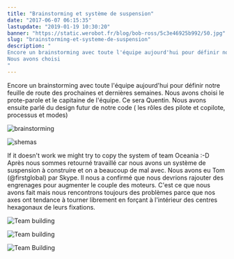 ```yaml
---
title: "Brainstorming et système de suspension"
date: "2017-06-07 06:15:35"
lastupdate: "2019-01-19 10:30:20"
banner: "https://static.werobot.fr/blog/bob-ross/5c3e46925b992/50.jpg"
slug: "brainstorming-et-systeme-de-suspension"
description: " 
Encore un brainstorming avec toute l'équipe aujourd'hui pour définir notre feuille de route des prochaines et dernières semaines.
Nous avons choisi
"
---
```

Encore un brainstorming avec toute l'équipe aujourd'hui pour définir notre feuille de route des prochaines et dernières semaines.
Nous avons choisi le prote-parole et le capitaine de l'équipe. Ce sera Quentin.
Nous avons ensuite parlé du design futur de notre code ( les rôles des pilote et copilote, processus et modes)

![brainstorming](https://static.werobot.fr/blog/bob-ross/5c3e46925b992/50.jpg "brainstorming")

![shemas](https://static.werobot.fr/blog/bob-ross/5c3e469339b0a/50.jpg "schémas")

If it doesn't work we might try to copy the system of team Oceania :-D
Après nous sommes retourné travaillé car nous avons un système de suspension à construire et on a beaucoup de mal avec.
Nous avons eu Tom (@firstglobal) par Skype. Il nous a confirmé que nous devrions rajouter des engrenages pour augmenter le couple des moteurs.
C'est ce que nous avons fait mais nous rencontrons toujours des problèmes parce que nos axes ont tendance à tourner librement en forçant à l'intérieur des centres hexagonaux de leurs fixations. 

![Team building](https://static.werobot.fr/blog/bob-ross/5c3e4693ad6a7/50.jpg "Mathis et Quentin")

![Team building](https://static.werobot.fr/blog/bob-ross/5c3e46943b963/50.jpg "Antoine")

![Team Building](https://static.werobot.fr/blog/bob-ross/5c3e4694cd356/50.jpg "Antoine et Quentin")
    